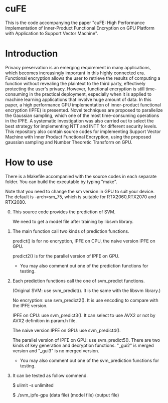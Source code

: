 # cuFE
This is the code accompanying the paper "cuFE: High Performance Implementation of Inner-Product Functional Encryption on GPU Platform with Application to Support Vector Machine". 

# Introduction
Privacy preservation is an emerging requirement in many applications, which becomes increasingly important in this highly connected era. Functional encryption allows the user to retrieve the results of computing a function without revealing the plaintext to the third party, effectively protecting the user's privacy. However, functional encryption is still time-consuming in the practical deployment, especially when it is applied to machine learning applications that involve huge amount of data. In this paper, a high performance GPU implementation of inner-product functional encryption (IPFE) is presented. Novel techniques are proposed to parallelize the Gaussian sampling, which one of the most time-consuming operations in the IPFE. A systematic investigation was also carried out to select the best strategy for implementing NTT and INTT for different security levels. This repository also contain source codes for implementing Support Vector Machine with Inner Product Functional Encryption, using the proposed gaussian sampling and Number Theoretic Transform on GPU.

# How to use
There is a Makefile accompanied with the source codes in each separate folder. You can build the executable by typing "make".

Note that you need to change the sm version in GPU to suit your device. The default is -arch=sm_75, which is suitable for RTX2060,RTX2070 and RTX2080.

0) This source code provides the prediction of SVM.

    We need to get a model file after training by libsvm library.

1) The main function call two kinds of prediction functions.

    predict() is for no encryption, IPFE on CPU, the naive version IPFE on GPU.

    predict2() is for the parallel version of IPFE on GPU.

    * You may also comment out one of the prediction functions for testing.

2) Each prediction functions call the one of svm_predict functions.

    (Original SVM: use svm_predict(). It is the same with the libsvm library.)

    No encryption: use svm_predict2(). It is use encoding to compare with the IPFE version.

    IPFE on CPU: use svm_predict3(). It can select to use AVX2 or not by AVX2 definition in param.h file.

    The naive version IPFE on GPU: use svm_predict4(). 

    The parallel version of IPFE on GPU: use svm_predict5(). There are two kinds of key generation and decryption functions. "_gui2" is merged version and "_gui3" is no merged version.
    
    * You may also comment out one of the svm_prediction functions for testing.

3) It can be tested as follow commend.

    $ ulimit -s unlimited

    $ ./svm_ipfe-gpu (data file) (model file) (output file)
